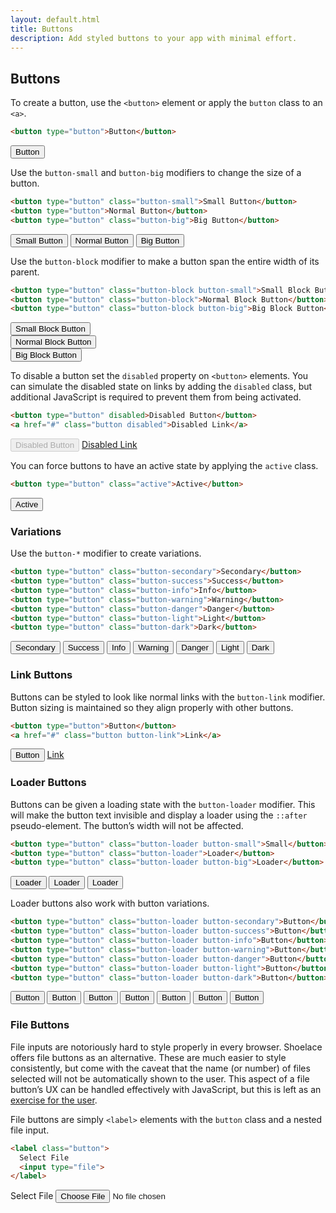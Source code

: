 ```yaml
---
layout: default.html
title: Buttons
description: Add styled buttons to your app with minimal effort.
---
```


## Buttons

To create a button, use the `<button>` element or apply the `button` class to an `<a>`.

```html
<button type="button">Button</button>
```

<div class="input-single">
  <button type="button">Button</button>
</div>

Use the `button-small` and `button-big` modifiers to change the size of a button.

```html
<button type="button" class="button-small">Small Button</button>
<button type="button">Normal Button</button>
<button type="button" class="button-big">Big Button</button>
```

<div class="input-single">
  <button type="button" class="button-small">Small Button</button>
  <button type="button">Normal Button</button>
  <button type="button" class="button-big">Big Button</button>
</div>

Use the `button-block` modifier to make a button span the entire width of its parent.

```html
<button type="button" class="button-block button-small">Small Block Button</button>
<button type="button" class="button-block">Normal Block Button</button>
<button type="button" class="button-block button-big">Big Block Button</button>
```

<div class="input-single">
  <button type="button" class="button-block button-small">Small Block Button</button>
</div>

<div class="input-single">
  <button type="button" class="button-block">Normal Block Button</button>
</div>

<div class="input-single">
  <button type="button" class="button-block button-big">Big Block Button</button>
</div>

To disable a button set the `disabled` property on `<button>` elements. You can simulate the disabled state on links by adding the `disabled` class, but additional JavaScript is required to prevent them from being activated.

```html
<button type="button" disabled>Disabled Button</button>
<a href="#" class="button disabled">Disabled Link</a>
```

<div class="input-single">
  <button type="button" disabled>Disabled Button</button>
  <a href="#" class="button disabled">Disabled Link</a>
</div>

You can force buttons to have an active state by applying the `active` class.

```html
<button type="button" class="active">Active</button>
```

<div class="input-single">
  <button type="button" class="active">Active</button>
</div>

### Variations

Use the `button-*` modifier to create variations.

```html
<button type="button" class="button-secondary">Secondary</button>
<button type="button" class="button-success">Success</button>
<button type="button" class="button-info">Info</button>
<button type="button" class="button-warning">Warning</button>
<button type="button" class="button-danger">Danger</button>
<button type="button" class="button-light">Light</button>
<button type="button" class="button-dark">Dark</button>
```

<div class="input-single">
  <button type="button" class="button-secondary">Secondary</button>
  <button type="button" class="button-success">Success</button>
  <button type="button" class="button-info">Info</button>
  <button type="button" class="button-warning">Warning</button>
  <button type="button" class="button-danger">Danger</button>
  <button type="button" class="button-light">Light</button>
  <button type="button" class="button-dark">Dark</button>
</div>

### Link Buttons

Buttons can be styled to look like normal links with the `button-link` modifier. Button sizing is maintained so they align properly with other buttons.

```html
<button type="button">Button</button>
<a href="#" class="button button-link">Link</a>
```

<div class="input-single">
  <button type="button">Button</button>
  <a href="#" class="button button-link">Link</a>
</div>

### Loader Buttons

Buttons can be given a loading state with the `button-loader` modifier. This will make the button text invisible and display a loader using the `::after` pseudo-element. The button’s width will not be affected.

```html
<button type="button" class="button-loader button-small">Small</button>
<button type="button" class="button-loader">Loader</button>
<button type="button" class="button-loader button-big">Loader</button>
```

<div class="input-single">
  <button type="button" class="button-loader button-small">Loader</button>
  <button type="button" class="button-loader">Loader</button>
  <button type="button" class="button-loader button-big">Loader</button>
</div>

Loader buttons also work with button variations.

```html
<button type="button" class="button-loader button-secondary">Button</button>
<button type="button" class="button-loader button-success">Button</button>
<button type="button" class="button-loader button-info">Button</button>
<button type="button" class="button-loader button-warning">Button</button>
<button type="button" class="button-loader button-danger">Button</button>
<button type="button" class="button-loader button-light">Button</button>
<button type="button" class="button-loader button-dark">Button</button>
```

<div class="input-single">
  <button type="button" class="button-loader button-secondary">Button</button>
  <button type="button" class="button-loader button-success">Button</button>
  <button type="button" class="button-loader button-info">Button</button>
  <button type="button" class="button-loader button-warning">Button</button>
  <button type="button" class="button-loader button-danger">Button</button>
  <button type="button" class="button-loader button-light">Button</button>
  <button type="button" class="button-loader button-dark">Button</button>
</div>

### File Buttons

File inputs are notoriously hard to style properly in every browser. Shoelace offers file buttons as an alternative. These are much easier to style consistently, but come with the caveat that the name (or number) of files selected will not be automatically shown to the user. This aspect of a file button’s UX can be handled effectively with JavaScript, but this is left as an [exercise for the user](https://stackoverflow.com/questions/2189615/how-to-get-file-name-when-user-select-a-file-via-input-type-file).

File buttons are simply `<label>` elements with the `button` class and a nested file input.

```html
<label class="button">
  Select File
  <input type="file">
</label>
```

<div class="input-single">
  <label class="button">Select File <input type="file"></label>
</div>
